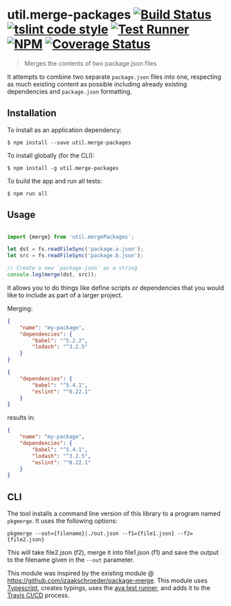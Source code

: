 # util.merge-packages [![Build Status](https://travis-ci.org/jmquigley/util.merge-packages.svg?branch=master)](https://travis-ci.org/jmquigley/util.merge-packages) [![tslint code style](https://img.shields.io/badge/code_style-TSlint-5ed9c7.svg)](https://palantir.github.io/tslint/) [![Test Runner](https://img.shields.io/badge/testing-ava-blue.svg)](https://github.com/avajs/ava) [![NPM](https://img.shields.io/npm/v/util.merge-packages.svg)](https://www.npmjs.com/package/util.merge-packages) [![Coverage Status](https://coveralls.io/repos/github/jmquigley/util.merge-packages/badge.svg?branch=master)](https://coveralls.io/github/jmquigley/util.merge-packages?branch=master)

> Merges the contents of two package.json files

It attempts to combine two separate `package.json` files into one, respecting as much existing content as possible including already existing dependencies and `package.json` formatting.


## Installation

To install as an application dependency:
```
$ npm install --save util.merge-packages
```

To install globally (for the CLI):
```
$ npm install -g util.merge-packages
```

To build the app and run all tests:
```
$ npm run all
```


## Usage

```javascript

import {merge} from 'util.mergePackages';

let dst = fs.readFileSync('package.a.json');
let src = fs.readFileSync('package.b.json');

// Create a new `package.json` as a string
console.log(merge(dst, src));
```

It allows you to do things like define scripts or dependencies that you would like to include as part of a larger project.

Merging:

```json
{
    "name": "my-package",
    "dependencies": {
        "babel": "^5.2.2",
        "lodash": "^3.2.5"
    }
}
```

```json
{
    "dependencies": {
        "babel": "^5.4.1",
        "eslint": "^0.22.1"
    }
}
```

results in:

```json
{
    "name": "my-package",
    "dependencies": {
        "babel": "^5.4.1",
        "lodash": "^3.2.5",
        "eslint": "^0.22.1"
    }
}
```


## CLI
The tool installs a command line version of this library to a program named ``pkgmerge``.  It uses the following options:

```
pkgmerge --out={filename}|./out.json --f1={file1.json} --f2={file2.json}
```

This will take file2.json (f2), merge it into file1.json (f1) and save the output to the filename given in the ``--out`` parameter.


This module was inspired by the existing module @ https://github.com/izaakschroeder/package-merge.  This module uses [Typescript](https://www.typescriptlang.org/), creates typings, uses the [ava test runner](https://github.com/avajs/ava), and adds it to the [Travis CI/CD](https://travis-ci.org/) process.
